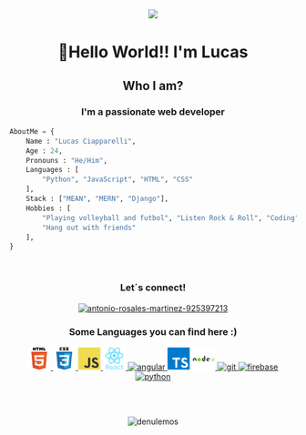 <div align="center"><img width="250px" src="https://media1.giphy.com/media/JIX9t2j0ZTN9S/giphy.gif?cid=42e971e6xy09gevk6k9ule9tamcs0m0hmzvm55444igq40sj&rid=giphy.gif&ct=g" /></div>

<h1 align="center">👋Hello World!! I'm Lucas</h1>
<h2 align="center">Who I am?</h2>
<h3 align="center">I'm a passionate web developer</h3>

```python
AboutMe = {
    Name : "Lucas Ciapparelli",
    Age : 24,
    Pronouns : "He/Him",
    Languages : [
        "Python", "JavaScript", "HTML", "CSS"
    ],
    Stack : ["MEAN", "MERN", "Django"],
    Hobbies : [
        "Playing volleyball and futbol", "Listen Rock & Roll", "Coding",
        "Hang out with friends"
    ],
}
```
<br />
<div align="center">

<!-- 👨‍💻 My portfolio is  [https://denulemos.github.io/](https://denulemos.github.io/) -->


 </div>
 

<h3 align="center">Let´s connect!</h3>
<p align="center">
<a href="https://www.linkedin.com/in/lucasciappa/" target="blank"><img align="center" src="https://raw.githubusercontent.com/rahuldkjain/github-profile-readme-generator/master/src/images/icons/Social/linked-in-alt.svg" alt="antonio-rosales-martinez-925397213" height="30" width="40" /></a>
</p>

<h3 align="center">Some Languages you can find here :)</h3>
<p align="center"> 
<a href="https://www.w3.org/html/" target="_blank"> <img src="https://raw.githubusercontent.com/devicons/devicon/master/icons/html5/html5-original-wordmark.svg" alt="html5" width="40" height="40"/> </a>
<a href="https://www.w3schools.com/css/" target="_blank"> <img src="https://raw.githubusercontent.com/devicons/devicon/master/icons/css3/css3-original-wordmark.svg" alt="css3" width="40" height="40"/> </a>
<a href="https://developer.mozilla.org/en-US/docs/Web/JavaScript" target="_blank"> <img src="https://raw.githubusercontent.com/devicons/devicon/master/icons/javascript/javascript-original.svg" alt="javascript" width="40" height="40"/> </a>
<a href="https://reactjs.org/" target="_blank"> <img src="https://raw.githubusercontent.com/devicons/devicon/master/icons/react/react-original-wordmark.svg" alt="react" width="40" height="40"/> </a>
<a href="https://angular.io" target="_blank"> <img src="https://angular.io/assets/images/logos/angular/angular.svg" alt="angular" width="40" height="40"/> </a>
<a href="https://www.typescriptlang.org/" target="_blank"> <img src="https://raw.githubusercontent.com/devicons/devicon/master/icons/typescript/typescript-original.svg" alt="typescript" width="40" height="40"/></a>
<a href="https://nodejs.org" target="_blank"> <img src="https://raw.githubusercontent.com/devicons/devicon/master/icons/nodejs/nodejs-original-wordmark.svg" alt="nodejs" width="40" height="40"/> </a>
<a href="https://git-scm.com/" target="_blank"> <img src="https://www.vectorlogo.zone/logos/git-scm/git-scm-icon.svg" alt="git" width="40" height="40"/> </a>
<a href="https://firebase.google.com/" target="_blank"> <img src="https://www.vectorlogo.zone/logos/firebase/firebase-icon.svg" alt="firebase" width="40" height="40"/> </a>
<a href="https://www.python.org/" target="_blank"> <img src="https://www.vectorlogo.zone/logos/python/python-icon.svg" alt="python" width="40" height="40"/> </a>
</p>
<br />
<br />
<p align="center"> <img src="https://komarev.com/ghpvc/?username=denulemos&label=Profile%20views&color=0e75b6&style=flat" alt="denulemos" /> </p>

